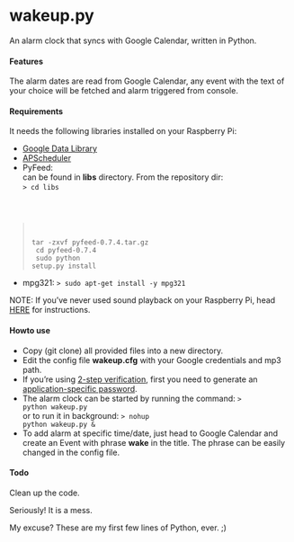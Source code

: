 wakeup.py 
===========

An alarm clock that syncs with Google Calendar, written in Python.

#### Features
The alarm dates are read from Google Calendar, any event with the text of your choice will be fetched and alarm triggered from console. 

#### Requirements

It needs the following libraries installed on your Raspberry Pi:

* [Google Data Library](https://developers.google.com/gdata/articles/python_client_lib#linux)
* [APScheduler](http://pythonhosted.org/APScheduler/#installing-apscheduler)
* PyFeed:<BR>
can be found in **libs** directory. From the repository dir:<BR>
<code>> cd libs<BR>
> tar -zxvf pyfeed-0.7.4.tar.gz<BR>
> cd pyfeed-0.7.4<BR>
> sudo python setup.py install</code>
* mpg321:
<code>> sudo apt-get install -y mpg321</code>

NOTE: If you’ve never used sound playback on your Raspberry Pi, head [HERE](http://www.raspberrypi-spy.co.uk/2013/06/raspberry-pi-command-line-audio/) for instructions.

#### Howto use
* Copy (git clone) all provided files into a new directory. 
* Edit the config file **wakeup.cfg** with your Google credentials and mp3 path. 
* If you’re using [2-step verification](http://www.google.com/intl/en-GB/landing/2step/), first you need to generate an [application-specific password](https://support.google.com/accounts/answer/185833). 
* The alarm clock can be started by running the command:
<code>> python wakeup.py</code><BR>
or to run it in background:
<code>> nohup python wakeup.py &</code>
* To add alarm at specific time/date, just head to Google Calendar and create an Event with phrase **wake** in the title. The phrase can be easily changed in the config file.

#### Todo
Clean up the code. 

Seriously! It is a mess. 

My excuse? These are my first few lines of Python, ever. ;)
